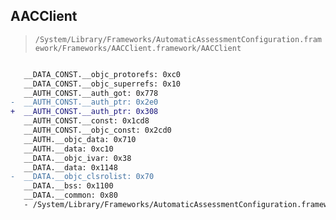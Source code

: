 ## AACClient

> `/System/Library/Frameworks/AutomaticAssessmentConfiguration.framework/Frameworks/AACClient.framework/AACClient`

```diff

   __DATA_CONST.__objc_protorefs: 0xc0
   __DATA_CONST.__objc_superrefs: 0x10
   __AUTH_CONST.__auth_got: 0x778
-  __AUTH_CONST.__auth_ptr: 0x2e0
+  __AUTH_CONST.__auth_ptr: 0x308
   __AUTH_CONST.__const: 0x1cd8
   __AUTH_CONST.__objc_const: 0x2cd0
   __AUTH.__objc_data: 0x710
   __AUTH.__data: 0xc10
   __DATA.__objc_ivar: 0x38
   __DATA.__data: 0x1148
-  __DATA.__objc_clsrolist: 0x70
   __DATA.__bss: 0x1100
   __DATA.__common: 0x80
   - /System/Library/Frameworks/AutomaticAssessmentConfiguration.framework/Frameworks/AACDependencies.framework/AACDependencies

```
